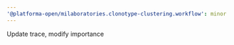 ```yaml
---
'@platforma-open/milaboratories.clonotype-clustering.workflow': minor
---
```


Update trace, modify importance
